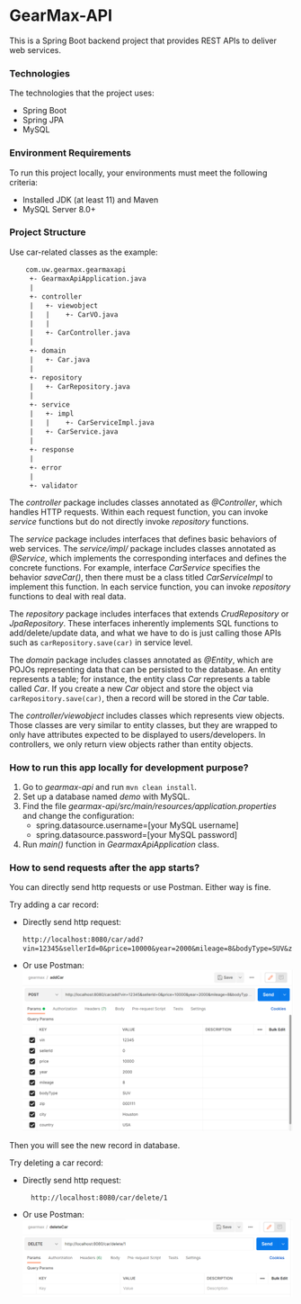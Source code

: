 # GearMax-API

This is a Spring Boot backend project that provides REST APIs to deliver web services.

### Technologies
The technologies that the project uses:
- Spring Boot
- Spring JPA
- MySQL

### Environment Requirements
To run this project locally, your environments must meet the following criteria:
- Installed JDK (at least 11) and Maven
- MySQL Server 8.0+

### Project Structure

Use car-related classes as the example:

        com.uw.gearmax.gearmaxapi
         +- GearmaxApiApplication.java
         |
         +- controller
         |   +- viewobject
         |   |    +- CarVO.java
         |   |
         |   +- CarController.java
         |   
         +- domain
         |   +- Car.java
         |
         +- repository
         |   +- CarRepository.java
         |
         +- service
         |   +- impl
         |   |    +- CarServiceImpl.java
         |   +- CarService.java
         |
         +- response
         |
         +- error
         |
         +- validator

The *controller* package includes classes annotated as *@Controller*, which handles HTTP requests. Within each request 
function, you can invoke *service* functions but do not directly invoke *repository* functions.

The *service* package includes interfaces that defines basic behaviors of web services. The *service/impl/* package 
includes classes annotated as *@Service*, which implements the corresponding interfaces and defines the concrete functions.
For example, interface *CarService* specifies the behavior *saveCar()*, then there must be a class titled *CarServiceImpl* 
to implement this function. In each service function, you can invoke *repository* functions to deal with real data.

The *repository* package includes interfaces that extends *CrudRepository* or *JpaRepository*. These interfaces inherently 
implements SQL functions to add/delete/update data, and what we have to do is just calling those APIs such as `carRepository.save(car)` 
in service level.

The *domain* package includes classes annotated as *@Entity*, which are POJOs representing data that can be persisted to
the database. An entity represents a table; for instance, the entity class *Car* represents a table called *Car*.
If you create a new *Car* object and store the object via `carRepository.save(car)`, then a record will be stored in the *Car* table.

The *controller/viewobject* includes classes which represents view objects. Those classes are very similar to entity classes, 
but they are wrapped to only have attributes expected to be displayed to users/developers. In controllers, we only return view 
objects rather than entity objects.

### How to run this app locally for development purpose?

1. Go to *gearmax-api* and run `mvn clean install`.
2. Set up a database named *demo* with MySQL.
3. Find the file *gearmax-api/src/main/resources/application.properties* and change the configuration:
    - spring.datasource.username=[your MySQL username]
    - spring.datasource.password=[your MySQL password]
4. Run *main()* function in *GearmaxApiApplication* class.

### How to send requests after the app starts?

You can directly send http requests or use Postman. Either way is fine.

Try adding a car record:

- Directly send http request: 

      http://localhost:8080/car/add?vin=12345&sellerId=0&price=10000&year=2000&mileage=8&bodyType=SUV&zip=000111&city=Houston&country=USA`

- Or use Postman:
  ![Add Car by Postman](/img/postman_add_car.png)
  
Then you will see the new record in database.
      
Try deleting a car record:

- Directly send http request:
        
        http://localhost:8080/car/delete/1

- Or use Postman:
![Delete Car by Postman](img/postman_delete_car.png)